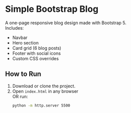 # Simple Bootstrap Blog

A one-page responsive blog design made with Bootstrap 5.  
Includes:
- Navbar
- Hero section
- Card grid (6 blog posts)
- Footer with social icons
- Custom CSS overrides

## How to Run
1. Download or clone the project.
2. Open `index.html` in any browser  
   OR run:
   ```bash
   python -m http.server 5500
